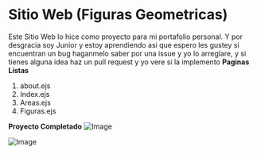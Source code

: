 # Sitio Web (Figuras Geometricas)
Este Sitio Web lo hice como proyecto para mi portafolio personal. Y por desgracia soy Junior y estoy aprendiendo asi que espero les gustey si encuentran un bug haganmelo saber por una issue y yo lo arreglare, y si tienes alguna idea haz un pull request y yo vere si la implemento
**Paginas Listas**
1. about.ejs
2. Index.ejs
3. Areas.ejs
4. Figuras.ejs

**Proyecto Completado**
![Image](src/public/figuras.png)

![Image](src/public/about.png)